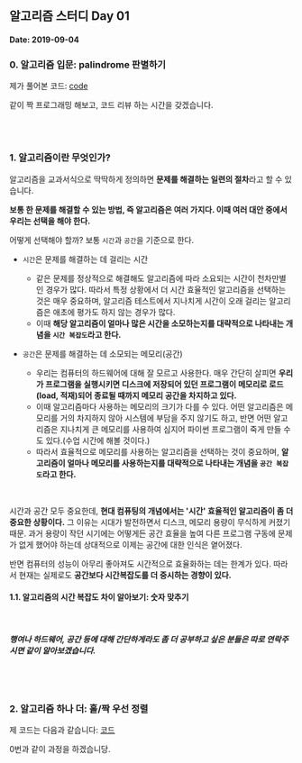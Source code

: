 ## 알고리즘 스터디 Day 01

#### Date: 2019-09-04


### 0. 알고리즘 입문: palindrome 판별하기

제가 풀어본 코드: [code](https://gist.github.com/shoark7/33a0980c65e47c02d5aacf8fc0e91069)

같이 짝 프로그래밍 해보고, 코드 리뷰 하는 시간을 갖겠습니다.


<br>
<br>


### 1. 알고리즘이란 무엇인가?

알고리즘을 교과서식으로 딱딱하게 정의하면 **문제를 해결하는 일련의 절차**라고 할 수 있습니다. 

**보통 한 문제를 해결할 수 있는 방법, 즉 알고리즘은 여러 가지다. 이때 여러 대안 중에서 우리는 선택을 해야 한다.**

어떻게 선택해야 할까? 보통 `시간`과 `공간`을 기준으로 한다.

* `시간`은 문제를 해결하는 데 걸리는 시간
  - 같은 문제를 정상적으로 해결해도 알고리즘에 따라 소요되는 시간이 천차만별인 경우가 많다. 따라서 특정 상황에서 더 시간 효율적인 알고리즘을 선택하는 것은 매우 중요하며, 알고리즘 테스트에서 지나치게 시간이 오래 걸리는 알고리즘은 애초에 평가도 하지 않는 경우가 많다.
  - 이때 **해당 알고리즘이 얼마나 많은 시간을 소모하는지를 대략적으로 나타내는 개념을 `시간 복잡도`라고 한다.**

* `공간`은 문제를 해결하는 데 소모되는 메모리(공간)
  - 우리는 컴퓨터의 하드웨어에 대해 잘 모르고 사용한다. 매우 간단히 살피면 **우리가 프로그램을 실행시키면 디스크에 저장되어 있던 프로그램이 메모리로 로드(load, 적재)되어 종료될 때까지 메모리 공간을 차지하고 있다.**
  - 이때 알고리즘마다 사용하는 메모리의 크기가 다를 수 있다. 어떤 알고리즘은 메모리를 거의 차지하지 않아 시스템에 부담을 주지 않기도 하고, 반면 어떤 알고리즘은 지나치게 큰 메모리를 사용하여 심지어 파이썬 프로그램이 죽게 만들 수도 있다.(수업 시간에 해볼 것이다.)
  - 따라서 효율적으로 메모리를 사용하는 알고리즘을 선택하는 것이 중요하며, **알고리즘이 얼마나 메모리를 사용하는지를 대략적으로 나타내는 개념을 `공간 복잡도`라고 한다.**

<br>

시간과 공간 모두 중요한데, **현대 컴퓨팅의 개념에서는 '시간' 효율적인 알고리즘이 좀 더 중요한 상황이다.** 그 이유는 시대가 발전하면서 디스크, 메모리 용량이 무식하게 커졌기 때문. 과거 용량이 작던 시기에는 어떻게든 공간 효율을 높여 다른 프로그램 구동에 문제가 없게 했어야 하는데 상대적으로 이제는 공간에 대한 인식은 옅어졌다.

반면 컴퓨터의 성능이 아무리 좋아져도 시간적으로 효율화하는 데는 한계가 있다. 따라서 현재는 실제로도 **공간보다 시간복잡도를 더 중시하는 경향이 있다.**


#### 1.1. 알고리즘의 시간 복잡도 차이 알아보기: 숫자 맞추기

<br>


##### 행여나 하드웨어, 공간 등에 대해 간단하게라도 좀 더 공부하고 싶은 분들은 따로 연락주시면 같이 알아보겠습니다.


<br>
<br>


### 2. 알고리즘 하나 더: 홀/짝 우선 정렬

제 코드는 다음과 같습니다: [코드](https://gist.github.com/shoark7/d5c26b9e41f5f1f10a0b7dfe9ec624f7)

0번과 같이 과정을 하겠습니당.


